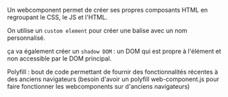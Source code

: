 Un webcomponent permet de créer ses propres composants HTML en regroupant le CSS, le JS et l'HTML.

On utilise un `custom element` pour créer une balise avec un nom personnalisé.

ça va également créer un `shadow DOM` : un DOM qui est propre à l'élément et non accessible par le DOM principal.


Polyfill : bout de code permettant de fournir des fonctionnalités récentes à des anciens navigateurs (besoin d'avoir un polyfill web-component.js pour faire fonctionner les webcomponents sur d'anciens navigateurs)
